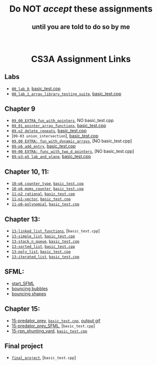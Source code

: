 # <p align="center">Do NOT _accept_ these assignments </p>

## <p align="center">until you are told to do so by me</p>

<br/>

# <p align="center">CS3A Assignment Links</p>

## Labs

- [`00_lab_0`](https://classroom.github.com/), [basic_test.cpp](basic_tests/00_lab_0/basic_test.cpp)<br />
- [`00_lab_1_array_library_testing_suite`](https://classroom.github.com/a/p02xacUI), [basic_test.cpp](basic_tests/00_lab_1/basic_test.cpp)<br />


## Chapter 9

- [`09_00_EXTRA_fun_with_pointers`](https://classroom.github.com/a/IRC876ms), NO basic_test.cpp<br />
- [`09_01_pointer_array_functions`](https://classroom.github.com/a/adfUtOuD), [basic_test.cpp](basic_tests/09_01_pointer_array_functions/basic_test.cpp)<br />
- [`09.p2 delete_repeats`](https://classroom.github.com/a/vZtmeQ3x), [basic_test.cpp](basic_tests/09-p2-delete_repeats/basic_test.cpp)<br />
- [`09-03 union_intersection`], [basic_test.cpp](basic_tests/09-03-union_intersection/basic_test.cpp)<br />
- [`09.00 EXTRA: fun_with_dynamic_arrays`](https://classroom.github.com/a/vZcOyz9U), [NO basic_test.cpp]<br />
- [`09-p6 add_entry`](https://classroom.github.com/a/lhTwoGSe), [basic_test.cpp](basic_tests/09-p6-add_entry/basic_test.cpp)<br />
- [`09-00 EXTRA: func_with_two_d_pointers`](https://classroom.github.com/a/9Y3H8Pci), [NO basic_test.cpp]<br />
- [`09-p3-p5 lab_and_plane`](https://classroom.github.com/a/n8CIYltG), [basic_test.cpp](basic_tests/09-p3-lab_and_plane/basic_test.cpp)<br />

## Chapter 10, 11:

- [`10-p6 counter_type`](https://classroom.github.com/a/QE5CLJ1-), [`basic_test.cpp`](basic_tests/10-p6-counter_type/basic_test..cpp)<br />
- [`10-p6 moms_counter`](https://classroom.github.com/a/noDza1ZR), [`basic_test.cpp`](basic_tests/10_p6_moms_counter/basic_test.cpp)<br />
- [`11-p2 rational`](https://classroom.github.com/a/ZNfu6rgz), [`basic_test.cpp`](basic_tests/11-p2-rational/basic_test.cpp)<br />
- [`11-p1-vector`](https://classroom.github.com/a/nKAOa0d_), [`basic_test.cpp`](basic_tests/11-p1-vector/basic_test.cpp)<br />
- [`11-p6-polynomial`](https://classroom.github.com/a/YGY460Si), [`basic_test.cpp`](basic_tests/11-p6-polynomial/basic_test.cpp)<br />

## Chapter 13:

- [`13-linked_list_functions`](https://classroom.github.com/a/lZgDGjdk), [`basic_test.cpp`]<br />
- [`13-simple_list`](https://classroom.github.com/a/AeOHoXgo), [`basic_test.cpp`](basic_tests/13-list_simple/basic_test.cpp)<br />
- [`13-stack_n_queue`](https://classroom.github.com/a/5W8VE184), [`basic_test.cpp`](basic_tests/13-stack_n_queue/basic_test.cpp)<br />
- [`13-sorted_list`](https://classroom.github.com/a/K_EvFVye), [`basic_test.cpp`](basic_tests/13-list_sorted/basic_test.cpp)<br />
- [`13-poly_list`](https://classroom.github.com/a/eGXqluGY), [`basic_test.cpp`](basic_tests/13-poly_list/basic_test.cpp)<br />
- [`13-iterated_list`](https://classroom.github.com/a/6WLvZjfi), [`basic_test.cpp`](basic_tests/13-list_iterated/basic_test.cpp)<br />

## SFML:

- [start_SFML](https://classroom.github.com/a/aSSkyzPk)<br />
- [bouncing bubbles](https://classroom.github.com/a/LxZMA8mY)<br />
- [bouncing shapes](https://classroom.github.com/a/go1Mz8Lr)

## Chapter 15:

- [15-predator_prey](https://classroom.github.com/a/nOSmDF_n), [`basic_test.cpp`](basic_tests/15-p9-predator-prey/basic_test.cpp), [output gif](basic_tests/15-p9-predator-prey/Predator_prey.gif)<br />
- [15-predator_prey_SFML](https://classroom.github.com/a/18y4-6aW), [`basic_test.cpp`]<br />
- [15-rpn_shunting_yard](https://classroom.github.com/a/RivqFj8e), [`basic_test.cpp`](basic_tests/15_rpn_shunting_yard/basic_test.cpp)<br />

## Final project

- [`final_project`](https://classroom.github.com/a/cinAbsYq), [`basic_test.cpp`]<br />
